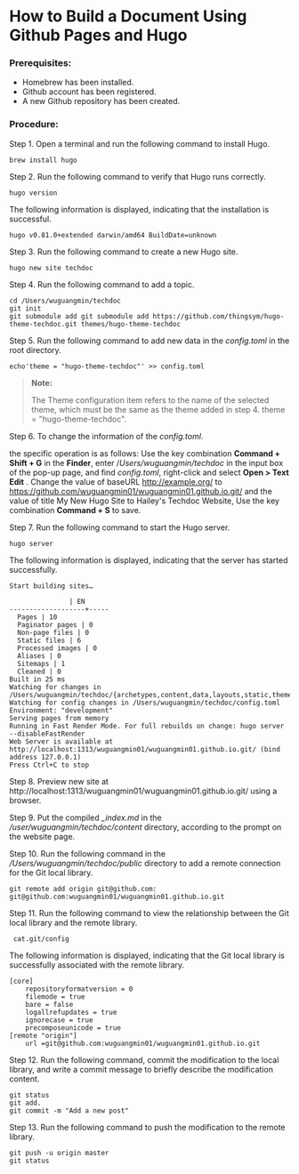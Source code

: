 # How to Build a Document Using Github Pages and Hugo 
 

### Prerequisites:

* Homebrew has been installed.
* Github account has been registered.
* A new Github repository has been created.

### Procedure:

Step 1. Open a terminal and run the following command to install Hugo.
 
	 
    brew install hugo
    
 Step 2. Run the following command to verify that Hugo runs correctly.
	 
	hugo version
	 
	 

The following information is displayed, indicating that the installation is successful.
		 
    hugo v0.81.0+extended darwin/amd64 BuildDate=unknown
		 

Step 3. Run the following command to create a new Hugo site.

	 
	hugo new site techdoc
	 
Step 4. Run the following command to add a topic.

	
	cd /Users/wuguangmin/techdoc
	git init
	git submodule add git submodule add https://github.com/thingsym/hugo-theme-techdoc.git themes/hugo-theme-techdoc
	
Step 5.  Run the following command to add new data in the *config.toml* in the root directory.
	
	echo'theme = "hugo-theme-techdoc"' >> config.toml
	
> 	**Note:**
> 	
> 	The Theme configuration item refers to the name of the selected theme, which must be the same as the theme added in step 4. theme = "hugo-theme-techdoc".
> 	

Step 6. To change the information of the *config.toml*.

 the specific operation is as follows: 
 Use the key combination **Command + Shift + G** in the **Finder**, enter /*Users/wuguangmin/techdoc* in the input box of the pop-up page, and find *config.toml*, right-click and select **Open > Text Edit** . Change the value of baseURL http://example.org/ to https://github.com/wuguangmin01/wuguangmin01.github.io.git/ and the value of title My New Hugo Site to Hailey's Techdoc Website, Use the key combination  **Command + S** to save.

Step 7. Run the following command to start the Hugo server.

	
	hugo server
	
	
  The following information is displayed, indicating that the server has started successfully.
 
	 
	Start building sites…
	
	               | EN
	-------------------+-----
	  Pages | 10
	  Paginator pages | 0
	  Non-page files | 0
	  Static files | 6
	  Processed images | 0
	  Aliases | 0
	  Sitemaps | 1
	  Cleaned | 0
	Built in 25 ms
	Watching for changes in /Users/wuguangmin/techdoc/{archetypes,content,data,layouts,static,themes}
	Watching for config changes in /Users/wuguangmin/techdoc/config.toml
	Environment: "development"
	Serving pages from memory
	Running in Fast Render Mode. For full rebuilds on change: hugo server --disableFastRender
	Web Server is available at http://localhost:1313/wuguangmin01/wuguangmin01.github.io.git/ (bind address 127.0.0.1)
	Press Ctrl+C to stop
	 
Step 8. Preview  new site  at http://localhost:1313/wuguangmin01/wuguangmin01.github.io.git/ using a browser.

Step 9. Put the compiled   *_index.md* in the */user/wuguangmin/techdoc/content* directory, according to the prompt on the website page.

Step 10. Run the following command in the */Users/wuguangmin/techdoc/public* directory to add a remote connection for the Git local library.

	
	git remote add origin git@github.com: git@github.com:wuguangmin01/wuguangmin01.github.io.git
	

Step 11. Run the following command to view the relationship between the Git local library and the remote library.

	 
	 cat.git/config
	
	 

The following information is displayed, indicating that the Git local library is successfully associated with the remote library.
 
	 
	[core]
	    repositoryformatversion = 0
	    filemode = true
	    bare = false
	    logallrefupdates = true
	    ignorecase = true
	    precomposeunicode = true
	[remote "origin"]
	    url =git@github.com:wuguangmin01/wuguangmin01.github.io.git
	 

Step 12. Run the following command, commit the modification to the local library, and write a commit message to briefly describe the modification content.
	
	git status
	git add.
	git commit -m "Add a new post"
	 

Step 13. Run the following command to push the modification to the remote library.
 
	 
	git push -u origin master
	git status
	 

 
 
